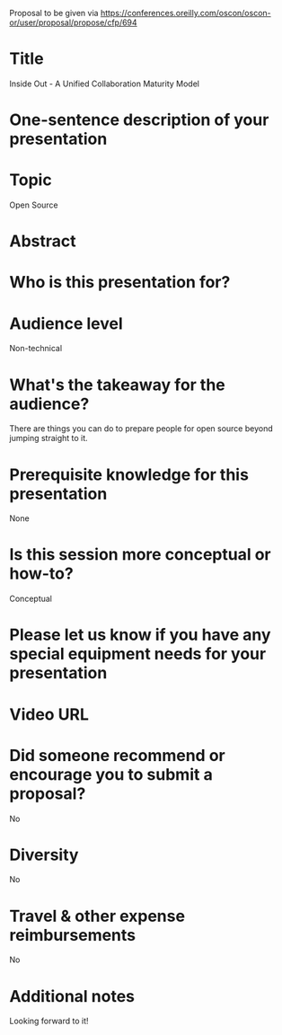 Proposal to be given via https://conferences.oreilly.com/oscon/oscon-or/user/proposal/propose/cfp/694

# Title

Inside Out - A Unified Collaboration Maturity Model

# One-sentence description of your presentation

# Topic

Open Source

# Abstract

# Who is this presentation for?

# Audience level

Non-technical

# What's the takeaway for the audience?

There are things you can do to prepare people for open source beyond jumping straight to it.

# Prerequisite knowledge for this presentation

None

# Is this session more conceptual or how-to?

Conceptual

# Please let us know if you have any special equipment needs for your presentation

# Video URL

# Did someone recommend or encourage you to submit a proposal?

No

# Diversity

No

# Travel & other expense reimbursements

No

# Additional notes

Looking forward to it!
